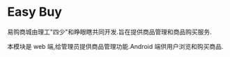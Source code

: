 Easy Buy
========
易购商城由理工"四少"和睁眼瞎共同开发.旨在提供商品管理和商品购买服务.

本模块是 web 端,给管理员提供商品管理功能.Android 端供用户浏览和购买商品.